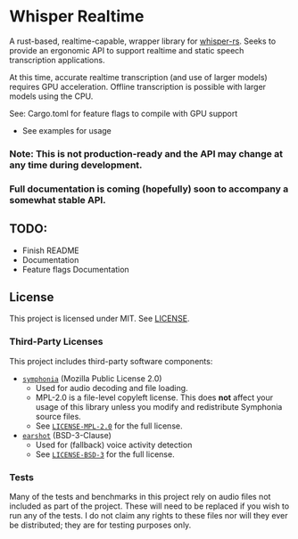 # Whisper Realtime

A rust-based, realtime-capable, wrapper library for [whisper-rs](https://github.com/tazz4843/whisper-rs).
Seeks to provide an ergonomic API to support realtime and static speech transcription applications.

At this time, accurate realtime transcription (and use of larger models) requires GPU acceleration.
Offline transcription is possible with larger models using the CPU.

See: Cargo.toml for feature flags to compile with GPU support

- See examples for usage

### Note: This is not production-ready and the API may change at any time during development.

### Full documentation is coming (hopefully) soon to accompany a somewhat stable API.

## TODO:

- Finish README
- Documentation
- Feature flags Documentation

## License

This project is licensed under MIT. See [LICENSE](./LICENSE).

### Third-Party Licenses

This project includes third-party software components:

- [`symphonia`](https://github.com/pdeljanov/symphonia) (Mozilla Public License 2.0)
    - Used for audio decoding and file loading.
    - MPL-2.0 is a file-level copyleft license. This does **not** affect your usage of this library unless you modify
      and redistribute Symphonia source files.
    - See [`LICENSE-MPL-2.0`](./LICENSE-MPL-2.0) for the full license.
- [`earshot`](https://github.com/pykeio/earshot) (BSD-3-Clause)
    - Used for (fallback) voice activity detection
    - See [`LICENSE-BSD-3`](./LICENSE-BSD-3) for the full license.

### Tests

Many of the tests and benchmarks in this project rely on audio files not included as part of the project.
These will need to be replaced if you wish to run any of the tests. I do not claim any rights to these files
nor will they ever be distributed; they are for testing purposes only.